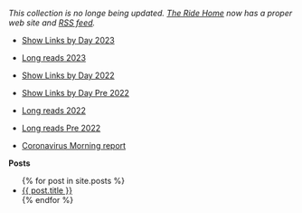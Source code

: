 _This collection is no longe being updated. [The Ride Home](https://www.ridehome.info/show/techmeme-ride-home/) now has a proper web site and [RSS feed](https://rss.art19.com/techmeme-ridehome)._


* [Show Links by Day 2023](all-links-2023.md)
* [Long reads 2023](longreads-2023.md)

* [Show Links by Day 2022](all-links-2022.md)
* [Show Links by Day Pre 2022](all-links.md)
* [Long reads 2022](longreads-2022.md)
* [Long reads Pre 2022](longreads.md)
* [Coronavirus Morning report](coronavirus-daily-briefing.md)

**Posts**

<ul>
  {% for post in site.posts %}
    <li>
      <a href="{{ post.url }}">{{ post.title }}</a>
    </li>
  {% endfor %}
</ul>

